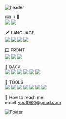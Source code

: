 ![header](https://capsule-render.vercel.app/api?type=waving&color=0A66C2&height=100&section=header&text=&fontSize=90)

⌨ ➕ 🎨</br>
<a href="https://medium.com/painting-mini"><img src="https://img.shields.io/badge/MyBlog-68BC71?style=flat-square&logo=Medium&logoColor=white"/></a>
<a href="https://www.instagram.com/painting_mini/"><img src="https://img.shields.io/badge/MyHobby-68BC71?style=flat-square&logo=Instagram&logoColor=white"/></a>


🖍 LANGUAGE
</br>
<img src="https://img.shields.io/badge/Korean-68BC71?style=flat-square"/>
<img src="https://img.shields.io/badge/Javascript-68BC71?style=flat-square&logo=javascript&logoColor=white"/>
<img src="https://img.shields.io/badge/Typescript-68BC71?style=flat-square&logo=typescript&logoColor=white"/>
<img src="https://img.shields.io/badge/Java-68BC71?style=flat-square"/>
</br>

🪟 FRONT
</br>
<img src="https://img.shields.io/badge/React-68BC71?style=flat-square&logo=react&logoColor=white"/>
<img src="https://img.shields.io/badge/Next.JS-68BC71?style=flat-square&logo=Next.js&logoColor=white"/>
<img src="https://img.shields.io/badge/Tailwind-68BC71?style=flat-square&logo=Tailwind CSS&logoColor=white"/>
</br>

🧮 BACK
</br>
<img src="https://img.shields.io/badge/Node.js-68BC71?style=flat-square&logo=Node.js&logoColor=white"/>
<img src="https://img.shields.io/badge/Express-68BC71?style=flat-square&logo=Express&logoColor=white"/>
<img src="https://img.shields.io/badge/NestJs-68BC71?style=flat-square&logo=Nestjs&logoColor=white"/>
<img src="https://img.shields.io/badge/Spring-68BC71?style=flat-square&logo=Spring&logoColor=white"/>
<img src="https://img.shields.io/badge/MySql-68BC71?style=flat-square&logo=mysql&logoColor=white"/>
<img src="https://img.shields.io/badge/Redis-68BC71?style=flat-square&logo=redis&logoColor=white"/>
</br>

🧰 TOOLS
</br>
<img src="https://img.shields.io/badge/VSCode-68BC71?style=flat-square&logo=Visual Studio Code&logoColor=white"/>
<img src="https://img.shields.io/badge/WebStorm-68BC71?style=flat-square&logo=webstorm&logoColor=white"/>
<img src="https://img.shields.io/badge/AWS-68BC71?style=flat-square&logo=Amazon AWS&logoColor=white"/>
<img src="https://img.shields.io/badge/Docker-68BC71?style=flat-square&logo=Docker&logoColor=white"/>
<img src="https://img.shields.io/badge/Jira-68BC71?style=flat-square&logo=Jira&logoColor=white"/>
<img src="https://img.shields.io/badge/Postman-68BC71?style=flat-square&logo=postman&logoColor=white"/>
<img src="https://img.shields.io/badge/RedisInsight-68BC71?style=flat-square&logo=Redis&logoColor=white"/>
</br>

🧶 How to reach me: </br>
email: yoo8960@gmail.com
</br>


![Footer](https://capsule-render.vercel.app/api?type=waving&color=0A66C2&height=100&section=footer)
